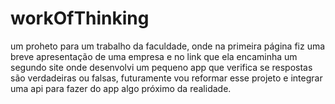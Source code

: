 # workOfThinking
um proheto para um trabalho da faculdade, onde na primeira página fiz uma breve apresentação de uma empresa e no link que ela encaminha um segundo site onde desenvolvi um pequeno app que verifica se respostas são verdadeiras ou falsas, futuramente vou reformar esse projeto e integrar uma api para fazer do app algo próximo da realidade.
